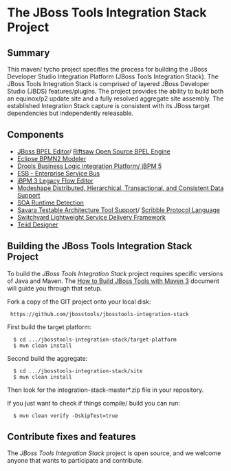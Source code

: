 # The JBoss Tools Integration Stack Project

## Summary

This maven/ tycho project specifies the process for building the JBoss Developer Studio Integration Platform
(JBoss Tools Integration Stack).  The JBoss Tools Integration Stack is comprised of
layered JBoss Developer Studio (JBDS) features/plugins.  The project provides the ability to 
build both an equinox/p2 update site and a fully resolved aggregate site assembly.  The established Integration 
Stack capture is consistent with its JBoss target dependencies but independently releasable. 

## Components

* [JBoss BPEL Editor](https://access.redhat.com/knowledge/docs/en-US/JBoss_Developer_Studio/4.0/html-single/JBoss_BPEL_User_Guide/index.html)/ [Riftsaw Open Source BPEL Engine](http://www.jboss.org/riftsaw) 
* [Eclipse BPMN2 Modeler](http://eclipse.org/projects/project.php?id=soa.bpmn2-modeler)
* [Drools Business Logic integration Platform/ jBPM 5](http://www.jboss.org/drools/)
* [ESB - Enterprise Service Bus](http://www.jboss.org/jbossesb/)
* [jBPM 3 Legacy Flow Editor](http://www.jboss.org/jbpm/)
* [Modeshape Distributed, Hierarchical, Transactional, and Consistent Data Support](http://www.jboss.org/modeshape)
* [SOA Runtime Detection](https://github.com/jbosstools/jbosstools-runtime-soa)
* [Savara Testable Architecture Tool Support](http://www.jboss.org/savara)/ [Scribble Protocol Language](http://www.jboss.org/scribble)
* [Switchyard Lightweight Service Delivery Framework](http://www.jboss.org/switchyard.html)
* [Teiid Designer](http://www.jboss.org/teiiddesigner)

## Building the JBoss Tools Integration Stack Project

To build the _JBoss Tools Integration Stack_ project requires specific versions of Java and Maven. 
The [How to Build JBoss Tools with Maven 3](https://community.jboss.org/wiki/HowToBuildJBossToolsWithMaven3)
document will guide you through that setup.

Fork a copy of the GIT project onto your local disk:

     https://github.com/jbosstools/jbosstools-integration-stack

First build the target platform:

      $ cd .../jbosstools-integration-stack/target-platform
      $ mvn clean install

Second build the aggregate:

      $ cd .../jbosstools-integration-stack/site
      $ mvn clean install

Then look for the integration-stack-master*.zip file in your repository.

If you just want to check if things compile/ build you can run:

      $ mvn clean verify -DskipTest=true

## Contribute fixes and features

The _JBoss Tools Integration Stack_ project is open source, and we welcome anyone that wants to participate and contribute.

